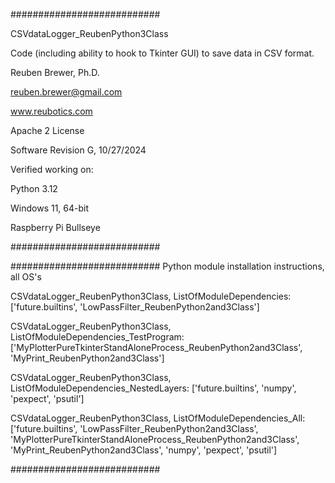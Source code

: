 ###########################

CSVdataLogger_ReubenPython3Class

Code (including ability to hook to Tkinter GUI) to save data in CSV format.

Reuben Brewer, Ph.D.

reuben.brewer@gmail.com

www.reubotics.com

Apache 2 License

Software Revision G, 10/27/2024

Verified working on: 

Python 3.12

Windows 11, 64-bit

Raspberry Pi Bullseye

###########################

########################### Python module installation instructions, all OS's

CSVdataLogger_ReubenPython3Class, ListOfModuleDependencies: ['future.builtins', 'LowPassFilter_ReubenPython2and3Class']

CSVdataLogger_ReubenPython3Class, ListOfModuleDependencies_TestProgram: ['MyPlotterPureTkinterStandAloneProcess_ReubenPython2and3Class', 'MyPrint_ReubenPython2and3Class']

CSVdataLogger_ReubenPython3Class, ListOfModuleDependencies_NestedLayers: ['future.builtins', 'numpy', 'pexpect', 'psutil']

CSVdataLogger_ReubenPython3Class, ListOfModuleDependencies_All:['future.builtins', 'LowPassFilter_ReubenPython2and3Class', 'MyPlotterPureTkinterStandAloneProcess_ReubenPython2and3Class', 'MyPrint_ReubenPython2and3Class', 'numpy', 'pexpect', 'psutil']

###########################
